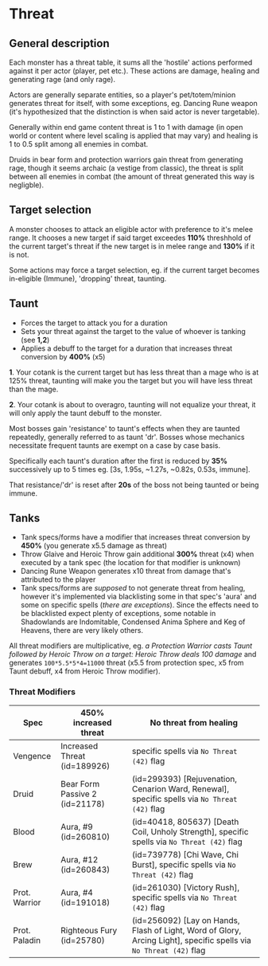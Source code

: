 # Threat

## General description

Each monster has a threat table, it sums all the 'hostile' actions performed against it per actor (player, pet etc.). These actions are damage, healing and generating rage (and only rage).

Actors are generally separate entities, so a player's pet/totem/minion generates threat for itself, with some exceptions, eg. Dancing Rune weapon (it's hypothesized that the distinction is when said actor is never targetable).

Generally within end game content threat is 1 to 1 with damage (in open world or content where level scaling is applied that may vary) and healing is 1 to 0.5 split among all enemies in combat.

Druids in bear form and protection warriors gain threat from generating rage, though it seems archaic (a vestige from classic), the threat is split between all enemies in combat (the amount of threat generated this way is negligble).

## Target selection

A monster chooses to attack an eligible actor with preference to it's melee range. It chooses a new target if said target exceedes **110%** threshhold of the current target's threat if the new target is in melee range and **130%** if it is not.

Some actions may force a target selection, eg. if the current target becomes in-eligible (Immune), 'dropping' threat, taunting.

## Taunt

- Forces the target to attack you for a duration
- Sets your threat against the target to the value of whoever is tanking (see **1,2**)
- Applies a debuff to the target for a duration that increases threat conversion by **400%** (x5)

**1**. Your cotank is the current target but has less threat than a mage who is at 125% threat, taunting will make you the target but you will have less threat than the mage.

**2**. Your cotank is about to overagro, taunting will not equalize your threat, it will only apply the taunt debuff to the monster.

Most bosses gain 'resistance' to taunt's effects when they are taunted repeatedly, generally referred to as taunt 'dr'. Bosses whose mechanics necessitate frequent taunts are exempt on a case by case basis.

Specifically each taunt's duration after the first is reduced by **35%** successively up to 5 times eg. [3s, 1.95s, ~1.27s, ~0.82s, 0.53s, immune].

That resistance/'dr' is reset after **20s** of the boss not being taunted or being immune.

## Tanks

- Tank specs/forms have a modifier that increases threat conversion by **450%** (you generate x5.5 damage as threat)
- Throw Glaive and Heroic Throw gain additional **300%** threat (x4) when executed by a tank spec (the location for that modifier is unknown)
- Dancing Rune Weapon generates x10 threat from damage that's attributed to the player
- Tank specs/forms are *supposed* to not generate threat from healing, however it's implemented via blacklisting some in that spec's 'aura' and some on specific spells (*there are exceptions*). Since the effects need to be blacklisted expect plenty of exceptions, some notable in Shadowlands are Indomitable, Condensed Anima Sphere and Keg of Heavens, there are very likely others.

All threat modifiers are multiplicative, eg. *a Protection Warrior casts Taunt followed by Heroic Throw on a target:
Heroic Throw deals 100 damage* and generates `100*5.5*5*4=11000` threat (x5.5 from protection spec, x5 from Taunt debuff, x4 from Heroic Throw modifier).

### Threat Modifiers

| Spec | 450% increased threat | No threat from healing |
| --- | --- | --- |
| Vengence | Increased Threat (id=189926) | specific spells via `No Threat (42)` flag |
| Druid | Bear Form Passive 2 (id=21178) | (id=299393) [Rejuvenation, Cenarion Ward, Renewal], specific spells via `No Threat (42)` flag |
| Blood | Aura, #9 (id=260810) | (id=40418, 805637) [Death Coil, Unholy Strength], specific spells via `No Threat (42)` flag |
| Brew | Aura, #12 (id=260843) | (id=739778) [Chi Wave, Chi Burst], specific spells via `No Threat (42)` flag |
| Prot. Warrior | Aura, #4 (id=191018) | (id=261030) [Victory Rush], specific spells via `No Threat (42)` flag |
| Prot. Paladin | Righteous Fury (id=25780) | (id=256092) [Lay on Hands, Flash of Light, Word of Glory, Arcing Light], specific spells via `No Threat (42)` flag |